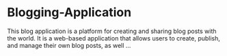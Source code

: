 # Blogging-Application
This blog application is a platform for creating and sharing blog posts with the world. It is a web-based application that allows users to create, publish, and manage their own blog posts, as well …
